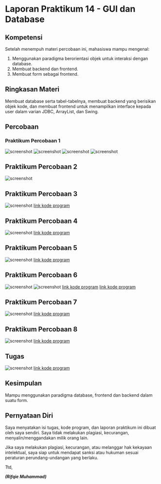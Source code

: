 # Laporan Praktikum 14 - GUI dan Database

## Kompetensi

Setelah menempuh materi percobaan ini, mahasiswa mampu mengenal:

1. Menggunakan paradigma berorientasi objek untuk interaksi dengan database.
2. Membuat backend dan frontend.
3. Membuat form sebagai frontend.


## Ringkasan Materi
Membuat database serta tabel-tabelnya, membuat backend yang berisikan objek kode, dan membuat frontend untuk menampilkan interface kepada user dalam varian JDBC, ArrayList, dan Swing.


## Percobaan

### Praktikum Percobaan 1
![screenshot](img14/1.png)
![screenshot](img14/2.png)
![screenshot](img14/3.png)
![screenshot](img14/4.png)

## Praktikum Percobaan 2
![screenshot](img14/5.png)

## Praktikum Percobaan 3
![screenshot](img14/6.png)
[link kode program](../../src/14_GUI_dan_Database/backend/DBHelper1841720065Rifqie.java)

## Praktikum Percobaan 4
![screenshot](img14/7.png)
[link kode program](../../src/14_GUI_dan_Database/backend/Anggota1841720065Rifqie.java)

## Praktikum Percobaan 5
![screenshot](img14/8.png)
[link kode program](../../src/14_GUI_dan_Database/backend/TestBackend1841720065Rifqie.java)

## Praktikum Percobaan 6
![screenshot](img14/9.png)
![screenshot](img14/10.png)
[link kode program](../../src/14_GUI_dan_Database/frontend/FrmAnggota1841720065Rifqie.java)
[link kode program](../../src/14_GUI_dan_Database/frontend/FrmKategori1841720065Rifqie.java)

## Praktikum Percobaan 7
![screenshot](img14/10.png)
[link kode program](../../src/14_GUI_dan_Database/frontend/FrmAnggota1841720065Rifqie.java)

## Praktikum Percobaan 8
![screenshot](img14/11.png)
[link kode program](../../src/14_GUI_dan_Database/frontend/FrmBuku1841720065Rifqie.java)

## Tugas
![screenshot](img14/12.png)
[link kode program](../../src/14_GUI_dan_Database/frontend/FrmPeminjaman1841720065Rifqie.java)

## Kesimpulan

Mampu menggunakan paradigma database, frontend dan backend dalam suatu form.

## Pernyataan Diri

Saya menyatakan isi tugas, kode program, dan laporan praktikum ini dibuat oleh saya sendiri. Saya tidak melakukan plagiasi, kecurangan, menyalin/menggandakan milik orang lain.

Jika saya melakukan plagiasi, kecurangan, atau melanggar hak kekayaan intelektual, saya siap untuk mendapat sanksi atau hukuman sesuai peraturan perundang-undangan yang berlaku.

Ttd,

***(Rifqie Muhammad)***
